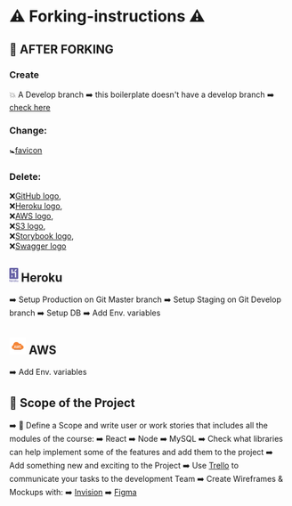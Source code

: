 # ⚠ Forking-instructions ⚠

## 🐣 AFTER FORKING


### Create 
💥 A Develop branch ➡️ this boilerplate doesn't have a develop branch ➡️ [check here](https://github.com/HackYourFuture-CPH/boilerplate-for-fp/branches)


### Change:
🚼[favicon](https://github.com/HackYourFuture-CPH/boilerplate-for-fp/blob/master/public/favicon.ico)

### Delete: 
❌[GitHub logo](https://github.com/HackYourFuture-CPH/boilerplate-for-fp/blob/master/git-logo.png),  
❌[Heroku logo](https://github.com/HackYourFuture-CPH/boilerplate-for-fp/blob/master/heroku-logo.svg),   
❌[AWS logo](https://github.com/HackYourFuture-CPH/boilerplate-for-fp/blob/master/aws.svg),  
❌[S3 logo](https://github.com/HackYourFuture-CPH/boilerplate-for-fp/blob/master/s3.png),  
❌[Storybook logo](https://github.com/HackYourFuture-CPH/boilerplate-for-fp/blob/master/storybook.svg),   
❌[Swagger logo](https://github.com/HackYourFuture-CPH/boilerplate-for-fp/blob/master/swagger-logo.png)  


## <img width=16px height=25px src="/heroku-logo.svg"  alt="Heroku logo"></a> Heroku

➡️ Setup Production on Git Master branch
➡️ Setup Staging on Git Develop branch
➡️ Setup DB
➡️ Add Env. variables


##  <img width=30px height=30x src="/aws.svg" alt="AWS logo"></a> AWS
➡️ Add Env. variables

## 🎯 Scope of the Project 
➡️ 🧭 Define a Scope and write user or work stories that includes all the modules of the course:
  ➡️ React
  ➡️ Node
  ➡️ MySQL
  ➡️ Check what libraries can help implement some of the features and add them to the project
  ➡️ Add something new and exciting to the Project
  ➡️ Use [Trello](https://trello.com/) to communicate your tasks to the development Team 
  ➡️ Create Wireframes & Mockups with:
      ➡️ [Invision](https://www.invisionapp.com/)
      ➡️ [Figma](https://www.figma.com/)
